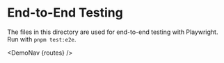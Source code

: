 <script>
  import DemoNav from '$site/DemoNav.svelte'
  import { page } from '$app/state'

  const routes = Object.keys(import.meta.glob(`./**/+page.{svx,svelte,md}`)).map(
    (filename) => {
      const parts = filename.split(`/`).filter((part) => !part.startsWith(`(`)) // remove hidden route segments
      return `${page.url.pathname}/${parts.slice(1, -1).join(`/`)}`
    },
  )
</script>

<main>

# End-to-End Testing

The files in this directory are used for end-to-end testing with Playwright. Run with `pnpm test:e2e`.

<DemoNav {routes} />

</main>

<style>
  main {
    max-width: 45em;
    margin: 0 auto;
  }
</style>
